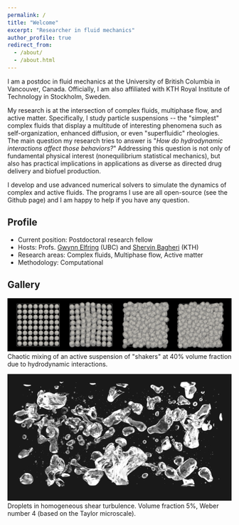 ```yaml
---
permalink: /
title: "Welcome"
excerpt: "Researcher in fluid mechanics"
author_profile: true
redirect_from:
  - /about/
  - /about.html
---
```


I am a postdoc in fluid mechanics at the University of British Columbia in Vancouver, Canada.
Officially, I am also affiliated with KTH Royal Institute of Technology in Stockholm, Sweden.

My research is at the intersection of complex fluids, multiphase flow, and active matter.
Specifically, I study particle suspensions -- the "simplest" complex fluids that display a multitude of
interesting phenomena such as self-organization, enhanced diffusion, or even "superfluidic" rheologies.
The main question my research tries to answer is "_How do hydrodynamic interactions affect those behaviors?_"
Addressing this question is not only of fundamental physical interest (nonequilibrium statistical mechanics),
but also has practical implications in applications as diverse as directed drug delivery and biofuel production.

I develop and use advanced numerical solvers to simulate the dynamics of complex and active fluids.
The programs I use are all open-source (see the Github page) and I am happy to help if you have any question.


## Profile

* Current position: Postdoctoral research fellow
* Hosts: Profs. [Gwynn Elfring](https://soft.mech.ubc.ca/) (UBC) and [Shervin Bagheri](https://www.bagherigroup.com/) (KTH)
* Research areas: Complex fluids, Multiphase flow, Active matter
* Methodology: Computational


## Gallery

![squirmers](images/phi40-lattice-rand-ori.png "Squirmers")
Chaotic mixing of an active suspension of "shakers" at 40% volume fraction due to hydrodynamic interactions.

![droplets](images/cover_pic.png "Droplets")
Droplets in homogeneous shear turbulence.
Volume fraction 5%, Weber number 4 (based on the Taylor microscale).
